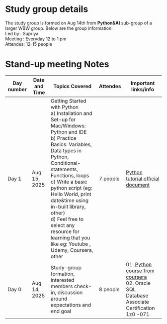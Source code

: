 # Study group details
The study group is formed on Aug 14th from <b>Python&AI</b> sub-group of a larger WBW group. Below are the group information:<br>
Led by : Supriya<br>
Meeting : Everyday 12 to 1 pm<br>
Attendes: 12-15 people<br>

# Stand-up meeting Notes

| Day number | Date and Time | Topics Covered | Attendes | Important links/info | 
|------------|---------------|----------------|----------|----------------------|
| Day 1 | Aug 15, 2025 | Getting Started with Python <br> a) Installation and Set-up for Mac/Windows: Python and IDE <br> b) Practice Basics: Variables, Data types in Python, Conditional-statements, Functions, loops <br> c) Write a basic python script (eg: Hello World, print date&time using in-built library, other) <br> d) Feel free to select any resource for learning that you like eg: Youtube , Udemy, Coursera, other | 7 people | [Python tutorial official document](https://docs.python.org/3/tutorial/index.html) |
| Day 0 | Aug 14, 2025 | Study-group formation, interested members check-in, discussion around expectations and end goal | 8 people | 01. [Python course from coursera](https://www.coursera.org/specializations/python-3-programming) <br> 02. Oracle SQL Database Associate Certification 1z0 -071 |
